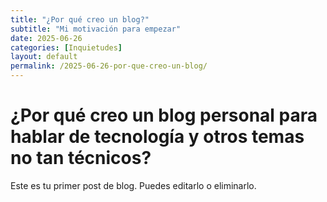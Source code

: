 ```yaml
---
title: "¿Por qué creo un blog?"
subtitle: "Mi motivación para empezar"
date: 2025-06-26
categories: [Inquietudes]
layout: default
permalink: /2025-06-26-por-que-creo-un-blog/
---
```


# ¿Por qué creo un blog personal para hablar de tecnología y otros temas no tan técnicos?

Este es tu primer post de blog. Puedes editarlo o eliminarlo.


<!-- Botón de Like de LikeBtn.com -->
<div style="margin-top: 2em;">
  <span class="likebtn-wrapper" data-identifier="por-que-creo-un-blog" data-theme="custom" data-lang="es" data-white_label="true"></span>
</div>
<script src="//w.likebtn.com/js/w/widget.js" async></script>

<!-- Blque de comentarios con GitHub Disucssions -->
<script src="https://utteranc.es/client.js"
        repo="lmendezotero/lmendezotero.github.io"
        issue-term="pathname"
        theme="light"
        crossorigin="anonymous"
        data-reactions-enabled="0"
        data-emit-metadata="0"
        data-input-position="bottom"
        async>
</script>
